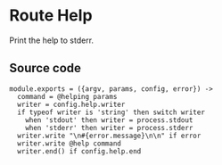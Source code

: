 
# Route Help

Print the help to stderr.

## Source code

    module.exports = ({argv, params, config, error}) ->
      command = @helping params
      writer = config.help.writer
      if typeof writer is 'string' then switch writer
        when 'stdout' then writer = process.stdout
        when 'stderr' then writer = process.stderr
      writer.write "\n#{error.message}\n\n" if error
      writer.write @help command
      writer.end() if config.help.end
